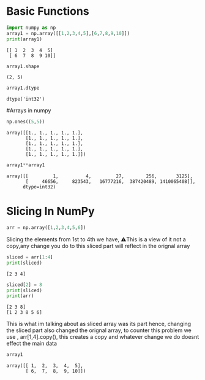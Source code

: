 # Basic Functions


```python
import numpy as np
array1 = np.array([[1,2,3,4,5],[6,7,8,9,10]])
print(array1)
```

    [[ 1  2  3  4  5]
     [ 6  7  8  9 10]]
    


```python
array1.shape
```




    (2, 5)




```python
array1.dtype
```




    dtype('int32')



#Arrays in numpy


```python
np.ones((5,5))
```




    array([[1., 1., 1., 1., 1.],
           [1., 1., 1., 1., 1.],
           [1., 1., 1., 1., 1.],
           [1., 1., 1., 1., 1.],
           [1., 1., 1., 1., 1.]])




```python
array1**array1
```




    array([[         1,          4,         27,        256,       3125],
           [     46656,     823543,   16777216,  387420489, 1410065408]],
          dtype=int32)



# Slicing In NumPy


```python
arr = np.array([1,2,3,4,5,6])
```

Slicing the elements from 1st to 4th we have, ⚠️This is a view of it not a copy,any change you do to this sliced part will reflect in the orignal array


```python
sliced = arr[1:4]
print(sliced)
```

    [2 3 4]
    


```python
sliced[2] = 8
print(sliced)
print(arr)
```

    [2 3 8]
    [1 2 3 8 5 6]
    

This is what im talking about as sliced array was its part hence, changing the sliced part also changed the orignal array, to counter this problem we use , arr[1,4].copy(), this creates a copy and whatever change we do doesnt effect the main data


```python
array1
```




    array([[ 1,  2,  3,  4,  5],
           [ 6,  7,  8,  9, 10]])


